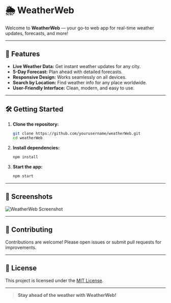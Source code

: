 # 🌦️ WeatherWeb

Welcome to **WeatherWeb** — your go-to web app for real-time weather updates, forecasts, and more!

---

## 🚀 Features

- **Live Weather Data:** Get instant weather updates for any city.
- **5-Day Forecast:** Plan ahead with detailed forecasts.
- **Responsive Design:** Works seamlessly on all devices.
- **Search by Location:** Find weather info for any place worldwide.
- **User-Friendly Interface:** Clean, modern, and easy to use.

---

## 🛠️ Getting Started

1. **Clone the repository:**
    ```bash
    git clone https://github.com/yourusername/weatherWeb.git
    cd weatherWeb
    ```

2. **Install dependencies:**
    ```bash
    npm install
    ```

3. **Start the app:**
    ```bash
    npm start
    ```

---

## 📸 Screenshots

![WeatherWeb Screenshot](./assets/screenshot.png)

---

## 🤝 Contributing

Contributions are welcome! Please open issues or submit pull requests for improvements.

---

## 📄 License

This project is licensed under the [MIT License](LICENSE).

---

> **Stay ahead of the weather with WeatherWeb!**
